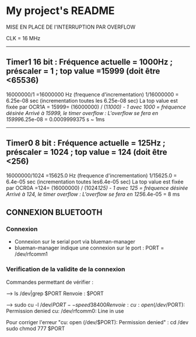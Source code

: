 # My project's README






MISE EN PLACE DE l'INTERRUPTION PAR OVERFLOW

CLK = 16 MHz

------------
Timer1 16 bit : Fréquence actuelle = 1000Hz ; préscaler = 1 ; top value =15999 (doit être <65536)
------------
16000000/1 =16000000 Hz (frequence d'incrementation)
1/16000000 = 6.25e-08 sec (incrementation toutes les 6.25e-08 sec)
La top value est fixée par OCR1A = 15999= (16000000) / (1*1000) - 1 
avec 1000 = fréquence désirée
Arrivé à 15999, le timer overflow :
L'overflow se fera en 15999*6.25e-08 = 0.0009999375 s ~ 1ms


------------
Timer0 8 bit : Fréquence actuelle = 125Hz ; préscaler = 1024 ; top value = 124 (doit être <256)
------------
16000000/1024 =15625.0 Hz (frequence d'incrementation)
1/15625.0 = 6.4e-05 sec (incrementation toutes les6.4e-05 sec)
La top value est fixée par OCR0A =124= (16000000) / (1024*125) - 1 
avec 125 = fréquence désirée 
Arrivé à 124, le timer overflow :
L'overflow se fera en 125*6.4e-05 = 8 ms 


## CONNEXION BLUETOOTH
### Connexion
  - Connexion sur le serial port via blueman-manager
  - blueman-manager indique une connexion sur le port : PORT = /dev/rfcomm1

### Verification de la validite de la connexion
Commandes permettant de vérifier :

--> ls /dev|grep $PORT
Renvoie : $PORT

--> sudo cu -l /dev/$PORT --speed 38400
Renvoie : cu: open (/dev/$PORT): Permission denied
          cu: /dev/rfcomm0: Line in use

Pour corriger l'erreur "cu: open (/dev/$PORT): Permission denied" :
cd /dev
sudo chmod 777 $PORT